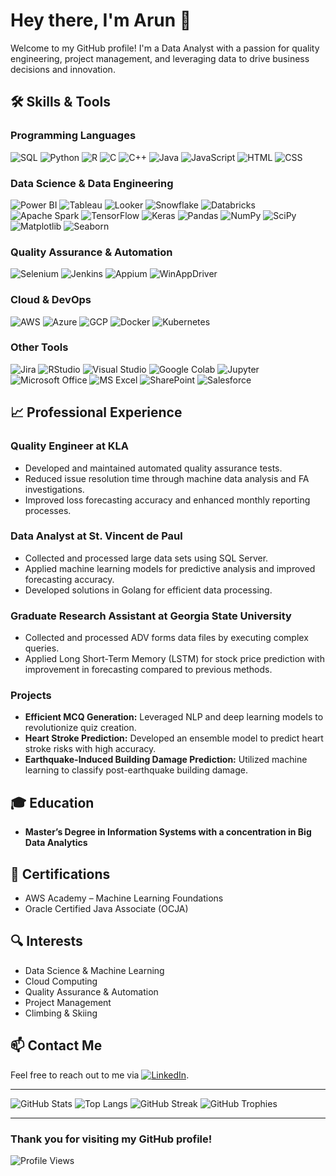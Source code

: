# Hey there, I'm Arun 👋

Welcome to my GitHub profile! I'm a Data Analyst with a passion for quality engineering, project management, and leveraging data to drive business decisions and innovation.

## 🛠 Skills & Tools

### Programming Languages
![SQL](https://img.shields.io/badge/SQL-MySQL-316192?style=flat&logo=mysql&logoColor=white)
![Python](https://img.shields.io/badge/Python-3670A0?style=flat&logo=python&logoColor=ffdd54)
![R](https://img.shields.io/badge/R-276DC3?style=flat&logo=r&logoColor=white)
![C](https://img.shields.io/badge/C-00599C?style=flat&logo=c&logoColor=white)
![C++](https://img.shields.io/badge/C++-00599C?style=flat&logo=c%2B%2B&logoColor=white)
![Java](https://img.shields.io/badge/Java-ED8B00?style=flat&logo=java&logoColor=white)
![JavaScript](https://img.shields.io/badge/JavaScript-F7DF1E?style=flat&logo=javascript&logoColor=black)
![HTML](https://img.shields.io/badge/HTML5-E34F26?style=flat&logo=html5&logoColor=white)
![CSS](https://img.shields.io/badge/CSS3-1572B6?style=flat&logo=css3&logoColor=white)

### Data Science & Data Engineering
![Power BI](https://img.shields.io/badge/Power_BI-F2C811?style=flat&logo=power-bi&logoColor=black)
![Tableau](https://img.shields.io/badge/Tableau-E97627?style=flat&logo=tableau&logoColor=white)
![Looker](https://img.shields.io/badge/Looker-4285F4?style=flat&logo=looker&logoColor=white)
![Snowflake](https://img.shields.io/badge/Snowflake-29B4E3?style=flat&logo=snowflake&logoColor=white)
![Databricks](https://img.shields.io/badge/Databricks-FC3262?style=flat&logo=databricks&logoColor=white)
![Apache Spark](https://img.shields.io/badge/Apache%20Spark-E25A1C?style=flat&logo=apachespark&logoColor=white)
![TensorFlow](https://img.shields.io/badge/TensorFlow-FF6F00?style=flat&logo=tensorflow&logoColor=white)
![Keras](https://img.shields.io/badge/Keras-D00000?style=flat&logo=keras&logoColor=white)
![Pandas](https://img.shields.io/badge/Pandas-150458?style=flat&logo=pandas&logoColor=white)
![NumPy](https://img.shields.io/badge/NumPy-013243?style=flat&logo=numpy&logoColor=white)
![SciPy](https://img.shields.io/badge/SciPy-8CAAE6?style=flat&logo=scipy&logoColor=white)
![Matplotlib](https://img.shields.io/badge/Matplotlib-013243?style=flat&logo=matplotlib&logoColor=white)
![Seaborn](https://img.shields.io/badge/Seaborn-3776AB?style=flat&logo=seaborn&logoColor=white)

### Quality Assurance & Automation
![Selenium](https://img.shields.io/badge/Selenium-43B02A?style=flat&logo=selenium&logoColor=white)
![Jenkins](https://img.shields.io/badge/Jenkins-D24939?style=flat&logo=jenkins&logoColor=white)
![Appium](https://img.shields.io/badge/Appium-41BDF5?style=flat&logo=appium&logoColor=white)
![WinAppDriver](https://img.shields.io/badge/WinAppDriver-00ADEF?style=flat&logo=winappdriver&logoColor=white)

### Cloud & DevOps
![AWS](https://img.shields.io/badge/AWS-232F3E?style=flat&logo=amazon-aws&logoColor=white)
![Azure](https://img.shields.io/badge/Azure-0078D4?style=flat&logo=microsoft-azure&logoColor=white)
![GCP](https://img.shields.io/badge/GCP-4285F4?style=flat&logo=google-cloud&logoColor=white)
![Docker](https://img.shields.io/badge/Docker-2496ED?style=flat&logo=docker&logoColor=white)
![Kubernetes](https://img.shields.io/badge/Kubernetes-326CE5?style=flat&logo=kubernetes&logoColor=white)

### Other Tools
![Jira](https://img.shields.io/badge/Jira-0052CC?style=flat&logo=jira&logoColor=white)
![RStudio](https://img.shields.io/badge/RStudio-75AADB?style=flat&logo=rstudio&logoColor=white)
![Visual Studio](https://img.shields.io/badge/Visual_Studio-5C2D91?style=flat&logo=visual-studio&logoColor=white)
![Google Colab](https://img.shields.io/badge/Google_Colab-F9AB00?style=flat&logo=google-colab&logoColor=white)
![Jupyter](https://img.shields.io/badge/Jupyter-F37626?style=flat&logo=jupyter&logoColor=white)
![Microsoft Office](https://img.shields.io/badge/Microsoft_Office-D83B01?style=flat&logo=microsoft-office&logoColor=white)
![MS Excel](https://img.shields.io/badge/MS_Excel-217346?style=flat&logo=microsoft-excel&logoColor=white)
![SharePoint](https://img.shields.io/badge/SharePoint-0078D4?style=flat&logo=microsoft-sharepoint&logoColor=white)
![Salesforce](https://img.shields.io/badge/Salesforce-00A1E0?style=flat&logo=salesforce&logoColor=white)

## 📈 Professional Experience

### Quality Engineer at KLA
- Developed and maintained automated quality assurance tests.
- Reduced issue resolution time through machine data analysis and FA investigations.
- Improved loss forecasting accuracy and enhanced monthly reporting processes.

### Data Analyst at St. Vincent de Paul
- Collected and processed large data sets using SQL Server.
- Applied machine learning models for predictive analysis and improved forecasting accuracy.
- Developed solutions in Golang for efficient data processing.

### Graduate Research Assistant at Georgia State University
- Collected and processed ADV forms data files by executing complex queries.
- Applied Long Short-Term Memory (LSTM) for stock price prediction with improvement in forecasting compared to previous methods.

### Projects
- **Efficient MCQ Generation:** Leveraged NLP and deep learning models to revolutionize quiz creation.
- **Heart Stroke Prediction:** Developed an ensemble model to predict heart stroke risks with high accuracy.
- **Earthquake-Induced Building Damage Prediction:** Utilized machine learning to classify post-earthquake building damage.

## 🎓 Education

- **Master’s Degree in Information Systems with a concentration in Big Data Analytics**

## 🌟 Certifications

- AWS Academy – Machine Learning Foundations
- Oracle Certified Java Associate (OCJA)

## 🔍 Interests

- Data Science & Machine Learning
- Cloud Computing
- Quality Assurance & Automation
- Project Management
- Climbing & Skiing

## 📫 Contact Me

Feel free to reach out to me via [![LinkedIn](https://img.shields.io/badge/LinkedIn-0077B5?style=flat&logo=linkedin&logoColor=white)](https://www.linkedin.com/in/arun-palani5).

---

![GitHub Stats](https://github-readme-stats.vercel.app/api?username=yourusername&show_icons=true&theme=radical)
![Top Langs](https://github-readme-stats.vercel.app/api/top-langs/?username=yourusername&layout=compact&theme=radical)
![GitHub Streak](https://github-readme-streak-stats.herokuapp.com/?user=yourusername&theme=radical)
![GitHub Trophies](https://github-profile-trophy.vercel.app/?username=yourusername&theme=radical)

---

### Thank you for visiting my GitHub profile!

![Profile Views](https://komarev.com/ghpvc/?username=yourusername&color=brightgreen)
